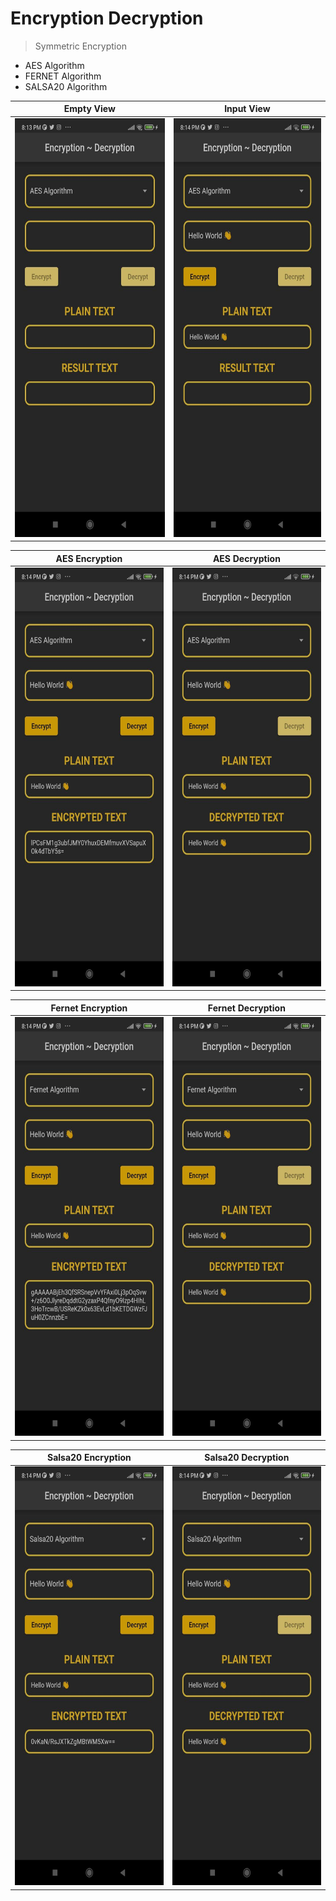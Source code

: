 # Encryption Decryption

> Symmetric Encryption
- AES Algorithm
- FERNET Algorithm
- SALSA20 Algorithm

| Empty View | Input View |
|----------------|:----------------:|
| <img src = "assets/readme/img.png" width="370" height="670" /> | <img src = "assets/readme/img_1.png" width="370" height="670" /> |

| AES Encryption | AES Decryption |
|----------------|:----------------:|
| <img src = "assets/readme/img_2.png" width="370" height="670" /> | <img src = "assets/readme/img_3.png" width="370" height="670" /> |

| Fernet Encryption | Fernet Decryption |
|----------------|:----------------:|
| <img src = "assets/readme/img_4.png" width="370" height="670" /> | <img src = "assets/readme/img_5.png" width="370" height="670" /> |

| Salsa20 Encryption | Salsa20 Decryption |
|----------------|:----------------:|
| <img src = "assets/readme/img_6.png" width="370" height="670" /> | <img src = "assets/readme/img_7.png" width="370" height="670" /> |

